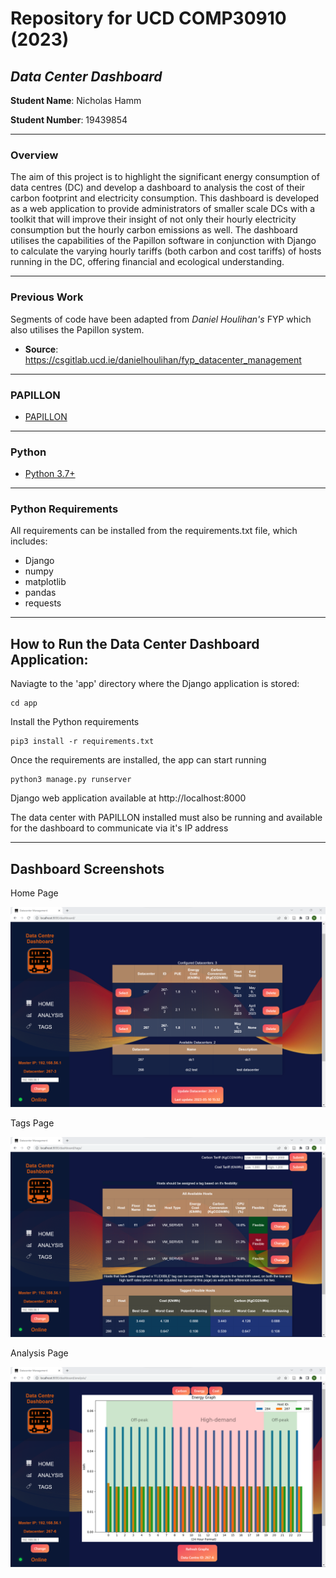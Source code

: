 # Repository for UCD COMP30910 (2023)
## *Data Center Dashboard*

**Student Name**: Nicholas Hamm

**Student Number**: 19439854

---
### Overview

The aim of this project is to highlight the significant energy consumption of data centres (DC) and develop a dashboard to analysis the cost of their carbon footprint and electricity consumption. This dashboard is developed as a web application to provide administrators of smaller scale DCs with a toolkit that will improve their insight of not only their hourly electricity consumption but the hourly carbon emissions as well. The dashboard utilises the capabilities of the Papillon software in conjunction with Django to calculate the varying hourly tariffs (both carbon and cost tariffs) of hosts running in the DC, offering financial and ecological understanding.

---
### Previous Work

Segments of code have been adapted from *Daniel Houlihan's* FYP which also utilises the Papillon system.
- **Source**: https://csgitlab.ucd.ie/danielhoulihan/fyp_datacenter_management 

---
### PAPILLON
- [PAPILLON](https://www.beeyon.com/)
---
### Python

- [Python 3.7+](https://www.python.org/downloads/release/python-370/)

---
### Python Requirements

All requirements can be installed from the requirements.txt file, which includes:
- Django
- numpy
- matplotlib
- pandas
- requests
---

## How to Run the **Data Center Dashboard** Application:

Naviagte to the 'app' directory where the Django application is stored:
```
cd app
```

Install the Python requirements
```
pip3 install -r requirements.txt
```

Once the requirements are installed, the app can start running
```
python3 manage.py runserver
```

Django web application available at http://localhost:8000

The data center with PAPILLON installed must also be running and available for the dashboard to communicate via it's IP address 

---

## Dashboard Screenshots

Home Page

![](/screenshots/home.png)

Tags Page

![](/screenshots/tag.png)

Analysis Page

![](/screenshots/analysis.png)

